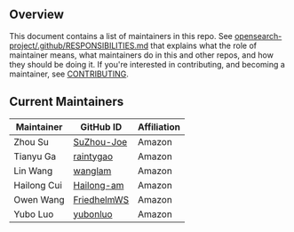 ## Overview

This document contains a list of maintainers in this repo. See [opensearch-project/.github/RESPONSIBILITIES.md](https://github.com/opensearch-project/.github/blob/main/RESPONSIBILITIES.md#maintainer-responsibilities) that explains what the role of maintainer means, what maintainers do in this and other repos, and how they should be doing it. If you're interested in contributing, and becoming a maintainer, see [CONTRIBUTING](CONTRIBUTING.md).

## Current Maintainers

| Maintainer              | GitHub ID                                       | Affiliation |
| ----------------------- | ----------------------------------------------- | ----------- |
| Zhou Su                 | [SuZhou-Joe](https://github.com/SuZhou-Joe)     | Amazon      |
| Tianyu Ga               | [raintygao](https://github.com/raintygao)       | Amazon      |
| Lin Wang                | [wanglam](https://github.com/wanglam)           | Amazon      |
| Hailong Cui             | [Hailong-am](https://github.com/Hailong-am)     | Amazon      |
| Owen Wang               | [FriedhelmWS](https://github.com/FriedhelmWS)   | Amazon      |
| Yubo Luo                | [yubonluo](https://github.com/yubonluo)         | Amazon      |
